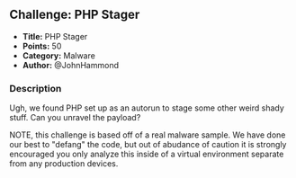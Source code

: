 ## Challenge: PHP Stager

- **Title:** PHP Stager
- **Points:** 50
- **Category:** Malware
- **Author:** @JohnHammond

### Description
Ugh, we found PHP set up as an autorun to stage some other weird shady stuff. Can you unravel the payload?

NOTE, this challenge is based off of a real malware sample. We have done our best to "defang" the code, but out of abudance of caution it is strongly encouraged you only analyze this inside of a virtual environment separate from any production devices.

